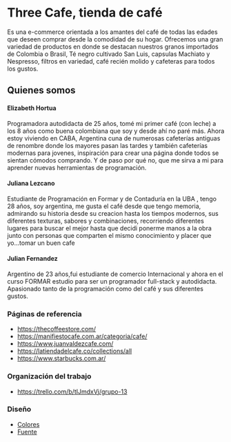 # Three Cafe, tienda de café 



Es una e-commerce orientada a los amantes del café de todas las edades que deseen comprar desde la comodidad de su hogar.
Ofrecemos una gran variedad de productos en donde se destacan nuestros granos importados de Colombia o Brasil, Té negro cultivado San Luis, capsulas Machiato y Nespresso, filtros en variedad, café recién molido y cafeteras para todos los gustos.

## Quienes somos
#### Elizabeth Hortua 
Programadora autodidacta de 25 años, tomé mi primer café (con leche) a los 8 años como buena colombiana que soy y desde ahí no paré más. 
Ahora estoy viviendo en CABA, Argentina cuna de numerosas cafeterías antiguas de renombre donde los mayores pasan las tardes y también cafeterías modernas para jovenes, inspiración para crear una página donde todos se sientan cómodos comprando. Y de paso por qué no, que me sirva a mi para aprender nuevas herramientas de programación.

#### Juliana Lezcano
Estudiante de Programación en Formar y de Contaduría en la UBA , tengo 28 años,  soy argentina, me gusta el café desde que tengo memoria, admirando su historia desde su creacion hasta los tiempos modernos, sus diferentes texturas, sabores y combinaciones, recorriendo diferentes lugares para buscar el mejor hasta que decidi ponerme manos a la obra junto con personas que comparten el mismo conocimiento y placer que yo...tomar un buen cafe

#### Julian Fernandez
 Argentino de 23 años,fui estudiante de comercio Internacional y ahora en el curso FORMAR estudio para ser un programador full-stack y autodidacta. Apasionado tanto de la programación como del café y sus diferentes gustos. 


### Páginas de referencia
* https://thecoffeestore.com/
* https://manifiestocafe.com.ar/categoria/cafe/
* https://www.juanvaldezcafe.com/
* https://latiendadelcafe.co/collections/all
* https://www.starbucks.com.ar/

### Organización del trabajo
* https://trello.com/b/tIJmdxVj/grupo-13

### Diseño
* [Colores](https://github.com/EHortua/grupo_13_three/blob/main/design/paleta%20de%20colores/Paleta.png) 
* [Fuente](https://github.com/EHortua/grupo_13_three/blob/main/design/fuente.html)

